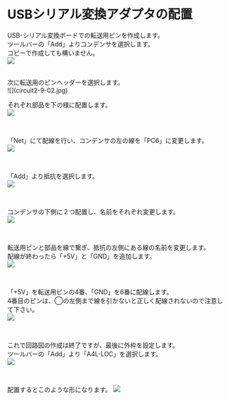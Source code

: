 # USBシリアル変換アダプタの配置

USB-シリアル変換ボードでの転送用ピンを作成します。
<br>
ツールバーの「Add」よりコンデンサを選択します。
<br>
コピーで作成しても構いません。
<br>
![](circuit2-9-01.jpg)

<br>
次に転送用のピンヘッダーを選択します。
<br>
![](circuit2-9-02.jpg)

<br>

それぞれ部品を下の様に配置します。
<br>
![](circuit2-9-03.jpg)

<br>

「Net」にて配線を行い、コンデンサの左の線を「PC6」に変更します。
<br>
![](circuit2-9-04.jpg)

<br>

「Add」より抵抗を選択します。
<br>
![](circuit2-9-05.jpg)

<br>

コンデンサの下側に２つ配置し、名前をそれぞれ変更します。
<br>
![](circuit2-9-06.jpg)

<br>

転送用ピンと部品を線で繋ぎ、抵抗の左側にある線の名前を変更します。
<br>
配線が終わったら「+5V」と「GND」を追加します。
<br>
![](circuit2-9-07.jpg)

<br>

「+5V」を転送用ピンの4番、「GND」を6番に配線します。
<br>
4番目のピンは、◯の左側まで線を引かないと正しく配線されないので注意して下さい。
<br>
![](circuit2-9-08.jpg)

<br>

これで回路図の作成は終了ですが、最後に外枠を設定します。
<br>
ツールバーの「Add」より「A4L-LOC」を選択します。
<br>
![](circuit2-9-09.jpg)

<br>

配置するとこのような形になります。
![](circuit2-9-10r1.jpg)